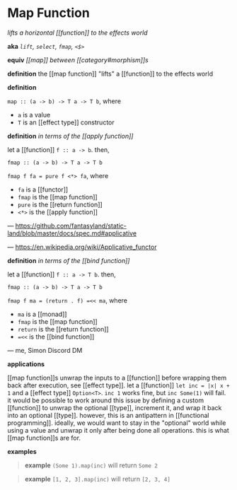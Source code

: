 # Map Function

_lifts a horizontal [[function]] to the effects world_

**aka** _`lift`, `select`, `fmap`, `<$>`_

**equiv** _[[map]] between [[category#morphism]]s_

**definition** the [[map function]] "lifts" a [[function]] to the effects world

**definition**

`map :: (a -> b) -> T a -> T b`, where

- `a` is a value
- `T` is an [[effect type]] constructor

**definition** _in terms of the [[apply function]]_

let a [[function]] `f :: a -> b`. then,

`fmap :: (a -> b) -> T a -> T b`

`fmap f fa = pure f <*> fa`, where

- `fa` is a [[functor]]
- `fmap` is the [[map function]]
- `pure` is the [[return function]]
- `<*>` is the [[apply function]]

&mdash; <https://github.com/fantasyland/static-land/blob/master/docs/spec.md#applicative>

&mdash; <https://en.wikipedia.org/wiki/Applicative_functor>

**definition** _in terms of the [[bind function]]_

let a [[function]] `f :: a -> T b`. then,

`fmap :: (a -> b) -> T a -> T b`

`fmap f ma = (return . f) =<< ma`, where

- `ma` is a [[monad]]
- `fmap` is the [[map function]]
- `return` is the [[return function]]
- `=<<` is the [[bind function]]

&mdash; me, Simon Discord DM

**applications**

[[map function]]s unwrap the inputs to a [[function]] before wrapping them back after execution, see [[effect type]]. let a [[function]] `let inc = |x| x + 1` and a [[effect type]] `Option<T>`. `inc 1` works fine, but `inc Some(1)` will fail. it would be possible to work around this issue by defining a custom [[function]] to unwrap the optional [[type]], increment it, and wrap it back into an optional [[type]]. however, this is an antipattern in [[functional programming]]. ideally, we would want to stay in the "optional" world while using a value and unwrap it only after being done all operations. this is what [[map function]]s are for.

**examples**

> **example** `(Some 1).map(inc)` will return `Some 2`

> **example** `[1, 2, 3].map(inc)` will return `[2, 3, 4]`
